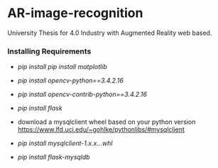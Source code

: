 # AR-image-recognition
University Thesis for 4.0 Industry with Augmented Reality web based.

### Installing Requirements
 
* *pip install pip install matplotlib*

* *pip install opencv-python==3.4.2.16*

* *pip install opencv-contrib-python==3.4.2.16*

* *pip install flask*

* download a mysqlclient wheel based on your python version https://www.lfd.uci.edu/~gohlke/pythonlibs/#mysqlclient

* *pip install mysqlclient-1.x.x...whl*

* *pip install flask-mysqldb*
